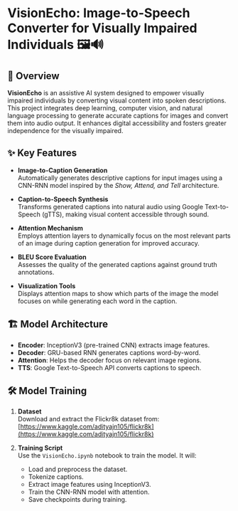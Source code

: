 # VisionEcho: Image-to-Speech Converter for Visually Impaired Individuals 🖼️🔊

## 🧠 Overview

**VisionEcho** is an assistive AI system designed to empower visually impaired individuals by converting visual content into spoken descriptions. This project integrates deep learning, computer vision, and natural language processing to generate accurate captions for images and convert them into audio output. It enhances digital accessibility and fosters greater independence for the visually impaired.


## ✨ Key Features

- **Image-to-Caption Generation**  
  Automatically generates descriptive captions for input images using a CNN-RNN model inspired by the *Show, Attend, and Tell* architecture.

- **Caption-to-Speech Synthesis**  
  Transforms generated captions into natural audio using Google Text-to-Speech (gTTS), making visual content accessible through sound.

- **Attention Mechanism**  
  Employs attention layers to dynamically focus on the most relevant parts of an image during caption generation for improved accuracy.

- **BLEU Score Evaluation**  
  Assesses the quality of the generated captions against ground truth annotations.

- **Visualization Tools**  
  Displays attention maps to show which parts of the image the model focuses on while generating each word in the caption.


## 🏗️ Model Architecture

- **Encoder**: InceptionV3 (pre-trained CNN) extracts image features.
- **Decoder**: GRU-based RNN generates captions word-by-word.
- **Attention**: Helps the decoder focus on relevant image regions.
- **TTS**: Google Text-to-Speech API converts captions to speech.


## 🛠️ Model Training

1. **Dataset**  
   Download and extract the Flickr8k dataset from:  
   [https://www.kaggle.com/adityajn105/flickr8k](https://www.kaggle.com/adityajn105/flickr8k)

2. **Training Script**  
   Use the `VisionEcho.ipynb` notebook to train the model. It will:
   - Load and preprocess the dataset.
   - Tokenize captions.
   - Extract image features using InceptionV3.
   - Train the CNN-RNN model with attention.
   - Save checkpoints during training.
